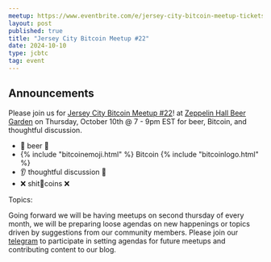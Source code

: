 ```yaml
---
meetup: https://www.eventbrite.com/e/jersey-city-bitcoin-meetup-tickets-824077276317?aff=oddtdtcreator
layout: post
published: true
title: "Jersey City Bitcoin Meetup #22"
date: 2024-10-10
type: jcbtc
tag: event
---
```

## Announcements

Please join us for <a href="https://www.eventbrite.com/e/jersey-city-bitcoin-meetup-tickets-824077276317?aff=oddtdtcreator" target="_blank">Jersey City Bitcoin Meetup #22</a>! at <a href="https://maps.app.goo.gl/xghGUsfjz4JeEvwp8" target="_blank">Zeppelin Hall Beer Garden</a> on Thursday, October 10th @ 7 - 9pm EST for beer, Bitcoin, and thoughtful discussion.

- 🍺 beer 🍻
- {% include "bitcoinemoji.html" %} Bitcoin {% include "bitcoinlogo.html" %}
- 👂 thoughtful discussion 📢
- ❌ shit💩coins ❌

<p></p>

Topics:

<p></p>

 Going forward we will be having meetups on second thursday of every month, we will be preparing loose agendas on new happenings or topics driven by suggestions from our community members. Please join our [telegram](https://t.me/+WOiR_ajP-AgxNmMx) to participate in setting agendas for future meetups and contributing content to our blog.
 